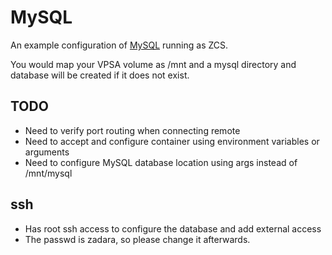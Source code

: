 # MySQL 

An example configuration of [MySQL](https://www.mysql.com/) running as ZCS.

You would map your VPSA volume as /mnt and a mysql directory and database will be 
created if it does not exist. 

## TODO

* Need to verify port routing when connecting remote
* Need to accept and configure container using environment variables or arguments
* Need to configure MySQL database location using args instead of /mnt/mysql

## ssh

* Has root ssh access to configure the database and add external access
* The passwd is zadara, so please change it afterwards.

